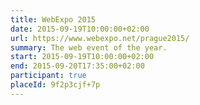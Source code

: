 ```yaml
---
title: WebExpo 2015
date: 2015-09-19T10:00:00+02:00
url: https://www.webexpo.net/prague2015/
summary: The web event of the year.
start: 2015-09-19T10:00:00+02:00
end: 2015-09-20T17:35:00+02:00
participant: true
placeId: 9f2p3cjf+7p
---
```

